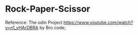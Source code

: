 # Rock-Paper-Scissor

Reference: 
The odin Project
https://www.youtube.com/watch?v=n1_vHArDBRA by Bro code;
